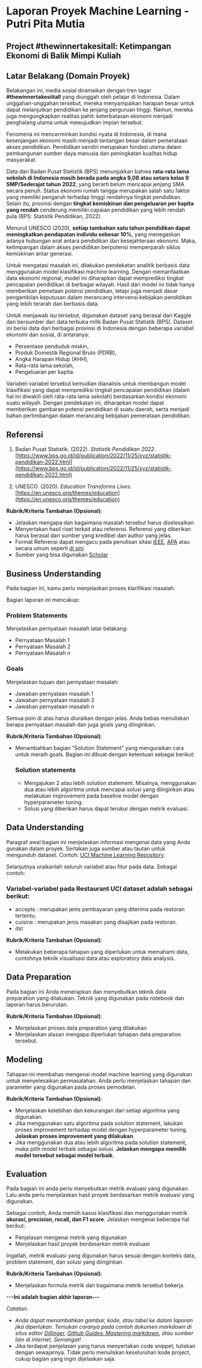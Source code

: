 # Laporan Proyek Machine Learning - Putri Pita Mutia

## Project #thewinnertakesitall: Ketimpangan Ekonomi di Balik Mimpi Kuliah

## Latar Belakang (Domain Proyek)

Belakangan ini, media sosial diramaikan dengan tren tagar **#thewinnertakesiitall** yang diunggah oleh pelajar di Indonesia. Dalam unggahan-unggahan tersebut, mereka menyampaikan harapan besar untuk dapat melanjutkan pendidikan ke jenjang perguruan tinggi. Namun, mereka juga mengungkapkan realitas pahit: keterbatasan ekonomi menjadi penghalang utama untuk mewujudkan impian tersebut.

Fenomena ini mencerminkan kondisi nyata di Indonesia, di mana kesenjangan ekonomi masih menjadi tantangan besar dalam pemerataan akses pendidikan. Pendidikan sendiri merupakan fondasi utama dalam pembangunan sumber daya manusia dan peningkatan kualitas hidup masyarakat.

Data dari Badan Pusat Statistik (BPS) menunjukkan bahwa **rata-rata lama sekolah di Indonesia masih berada pada angka 9,08 atau setara kelas 9 SMP/Sederajat tahun 2022**, yang berarti belum mencapai jenjang SMA secara penuh. Status ekonomi rumah tangga merupakan salah satu faktor yang memiliki pengaruh terhadap tinggi rendahnya tingkat pendidikan. Selain itu, provinsi dengan **tingkat kemiskinan dan pengeluaran per kapita yang rendah** cenderung memiliki capaian pendidikan yang lebih rendah pula (BPS: Statistik Pendidikan, 2022).

Menurut UNESCO (2020), **setiap tambahan satu tahun pendidikan dapat meningkatkan pendapatan individu sebesar 10%**, yang menegaskan adanya hubungan erat antara pendidikan dan kesejahteraan ekonomi. Maka, ketimpangan dalam akses pendidikan berpotensi memperparah siklus kemiskinan antar generasi.

Untuk mengatasi masalah ini, dilakukan pendekatan analitik berbasis data menggunakan model klasifikasi machine learning. Dengan memanfaatkan data ekonomi regional, model ini diharapkan dapat memprediksi tingkat pencapaian pendidikan di berbagai wilayah. Hasil dari model ini tidak hanya memberikan pemetaan potensi pendidikan, tetapi juga menjadi dasar pengambilan keputusan dalam merancang intervensi kebijakan pendidikan yang lebih terarah dan berbasis data.

Untuk menjawab isu tersebut, digunakan dataset yang berasal dari Kaggle dan bersumber dari data terbuka milik Badan Pusat Statistik (BPS). Dataset ini berisi data dari berbagai provinsi di Indonesia dengan beberapa variabel ekonomi dan sosial, di antaranya:

* Persentase penduduk miskin,
* Produk Domestik Regional Bruto (PDRB),
* Angka Harapan Hidup (AHH),
* Rata-rata lama sekolah,
* Pengeluaran per kapita.

Variabel-variabel tersebut kemudian dianalisis untuk membangun model klasifikasi yang dapat memprediksi tingkat pencapaian pendidikan (dalam hal ini diwakili oleh rata-rata lama sekolah) berdasarkan kondisi ekonomi suatu wilayah. Dengan pendekatan ini, diharapkan model dapat memberikan gambaran potensi pendidikan di suatu daerah, serta menjadi bahan pertimbangan dalam merancang kebijakan pemerataan pendidikan.

## Referensi

1. Badan Pusat Statistik. (2022). *Statistik Pendidikan 2022*.
   [https://www.bps.go.id/id/publication/2022/11/25/xyz/statistik-pendidikan-2022.html](https://www.bps.go.id/id/publication/2022/11/25/xyz/statistik-pendidikan-2022.html)

2. UNESCO. (2020). *Education Transforms Lives*.
   [https://en.unesco.org/themes/education](https://en.unesco.org/themes/education)

**Rubrik/Kriteria Tambahan (Opsional)**:
- Jelaskan mengapa dan bagaimana masalah tersebut harus diselesaikan
- Menyertakan hasil riset terkait atau referensi. Referensi yang diberikan harus berasal dari sumber yang kredibel dan author yang jelas.
- Format Referensi dapat mengacu pada penulisan sitasi [IEEE](https://journals.ieeeauthorcenter.ieee.org/wp-content/uploads/sites/7/IEEE_Reference_Guide.pdf), [APA](https://www.mendeley.com/guides/apa-citation-guide/) atau secara umum seperti [di sini](https://penerbitdeepublish.com/menulis-buku-membuat-sitasi-dengan-mudah/)
- Sumber yang bisa digunakan [Scholar](https://scholar.google.com/)

## Business Understanding

Pada bagian ini, kamu perlu menjelaskan proses klarifikasi masalah.

Bagian laporan ini mencakup:

### Problem Statements

Menjelaskan pernyataan masalah latar belakang:
- Pernyataan Masalah 1
- Pernyataan Masalah 2
- Pernyataan Masalah n

### Goals

Menjelaskan tujuan dari pernyataan masalah:
- Jawaban pernyataan masalah 1
- Jawaban pernyataan masalah 2
- Jawaban pernyataan masalah n

Semua poin di atas harus diuraikan dengan jelas. Anda bebas menuliskan berapa pernyataan masalah dan juga goals yang diinginkan.

**Rubrik/Kriteria Tambahan (Opsional)**:
- Menambahkan bagian “Solution Statement” yang menguraikan cara untuk meraih goals. Bagian ini dibuat dengan ketentuan sebagai berikut: 

    ### Solution statements
    - Mengajukan 2 atau lebih solution statement. Misalnya, menggunakan dua atau lebih algoritma untuk mencapai solusi yang diinginkan atau melakukan improvement pada baseline model dengan hyperparameter tuning.
    - Solusi yang diberikan harus dapat terukur dengan metrik evaluasi.

## Data Understanding
Paragraf awal bagian ini menjelaskan informasi mengenai data yang Anda gunakan dalam proyek. Sertakan juga sumber atau tautan untuk mengunduh dataset. Contoh: [UCI Machine Learning Repository](https://archive.ics.uci.edu/ml/datasets/Restaurant+%26+consumer+data).

Selanjutnya uraikanlah seluruh variabel atau fitur pada data. Sebagai contoh:  

### Variabel-variabel pada Restaurant UCI dataset adalah sebagai berikut:
- accepts : merupakan jenis pembayaran yang diterima pada restoran tertentu.
- cuisine : merupakan jenis masakan yang disajikan pada restoran.
- dst

**Rubrik/Kriteria Tambahan (Opsional)**:
- Melakukan beberapa tahapan yang diperlukan untuk memahami data, contohnya teknik visualisasi data atau exploratory data analysis.

## Data Preparation
Pada bagian ini Anda menerapkan dan menyebutkan teknik data preparation yang dilakukan. Teknik yang digunakan pada notebook dan laporan harus berurutan.

**Rubrik/Kriteria Tambahan (Opsional)**: 
- Menjelaskan proses data preparation yang dilakukan
- Menjelaskan alasan mengapa diperlukan tahapan data preparation tersebut.

## Modeling
Tahapan ini membahas mengenai model machine learning yang digunakan untuk menyelesaikan permasalahan. Anda perlu menjelaskan tahapan dan parameter yang digunakan pada proses pemodelan.

**Rubrik/Kriteria Tambahan (Opsional)**: 
- Menjelaskan kelebihan dan kekurangan dari setiap algoritma yang digunakan.
- Jika menggunakan satu algoritma pada solution statement, lakukan proses improvement terhadap model dengan hyperparameter tuning. **Jelaskan proses improvement yang dilakukan**.
- Jika menggunakan dua atau lebih algoritma pada solution statement, maka pilih model terbaik sebagai solusi. **Jelaskan mengapa memilih model tersebut sebagai model terbaik**.

## Evaluation
Pada bagian ini anda perlu menyebutkan metrik evaluasi yang digunakan. Lalu anda perlu menjelaskan hasil proyek berdasarkan metrik evaluasi yang digunakan.

Sebagai contoh, Anda memiih kasus klasifikasi dan menggunakan metrik **akurasi, precision, recall, dan F1 score**. Jelaskan mengenai beberapa hal berikut:
- Penjelasan mengenai metrik yang digunakan
- Menjelaskan hasil proyek berdasarkan metrik evaluasi

Ingatlah, metrik evaluasi yang digunakan harus sesuai dengan konteks data, problem statement, dan solusi yang diinginkan.

**Rubrik/Kriteria Tambahan (Opsional)**: 
- Menjelaskan formula metrik dan bagaimana metrik tersebut bekerja.

**---Ini adalah bagian akhir laporan---**

_Catatan:_
- _Anda dapat menambahkan gambar, kode, atau tabel ke dalam laporan jika diperlukan. Temukan caranya pada contoh dokumen markdown di situs editor [Dillinger](https://dillinger.io/), [Github Guides: Mastering markdown](https://guides.github.com/features/mastering-markdown/), atau sumber lain di internet. Semangat!_
- Jika terdapat penjelasan yang harus menyertakan code snippet, tuliskan dengan sewajarnya. Tidak perlu menuliskan keseluruhan kode project, cukup bagian yang ingin dijelaskan saja.
